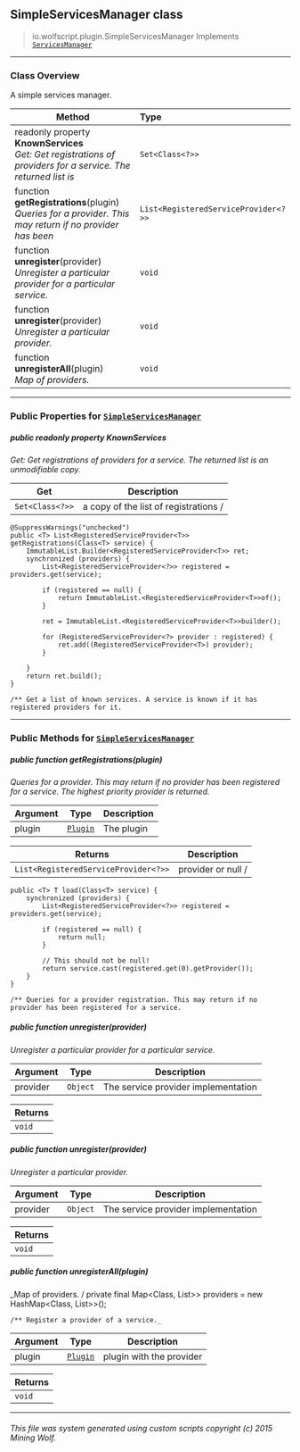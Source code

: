 ## SimpleServicesManager __class__

>io.wolfscript.plugin.SimpleServicesManager
>Implements [`ServicesManager`](ServicesManager.md)

---

### Class Overview

A simple services manager.

Method | Type   
--- | :--- 
 readonly property __KnownServices__ <br> _Get: Get registrations of providers for a service. The returned list is_ | `Set<Class<?>>`
 function __getRegistrations__(plugin) <br> _Queries for a provider. This may return if no provider has been_ | `List<RegisteredServiceProvider<?>>`
 function __unregister__(provider) <br> _Unregister a particular provider for a particular service._ | `void`
 function __unregister__(provider) <br> _Unregister a particular provider._ | `void`
 function __unregisterAll__(plugin) <br> _Map of providers._ | `void`



---


### Public Properties for [`SimpleServicesManager`](SimpleServicesManager.md)

##### <a id='knownservices'></a>public  readonly property __KnownServices__

_Get: Get registrations of providers for a service. The returned list is an unmodifiable copy._

Get | Description
--- | --- 
`Set<Class<?>>` | a copy of the list of registrations /
    @SuppressWarnings("unchecked")
    public <T> List<RegisteredServiceProvider<T>> getRegistrations(Class<T> service) {
        ImmutableList.Builder<RegisteredServiceProvider<T>> ret;
        synchronized (providers) {
            List<RegisteredServiceProvider<?>> registered = providers.get(service);

            if (registered == null) {
                return ImmutableList.<RegisteredServiceProvider<T>>of();
            }

            ret = ImmutableList.<RegisteredServiceProvider<T>>builder();

            for (RegisteredServiceProvider<?> provider : registered) {
                ret.add((RegisteredServiceProvider<T>) provider);
            }

        }
        return ret.build();
    }

    /** Get a list of known services. A service is known if it has registered providers for it.



---

### Public Methods for [`SimpleServicesManager`](SimpleServicesManager.md)

##### <a id='getregistrations'></a>public  function __getRegistrations__(plugin)

_Queries for a provider. This may return if no provider has been registered for a service. The highest priority provider is returned._

Argument | Type | Description  
--- | --- | --- 
plugin | [`Plugin`](Plugin.md) | The plugin

Returns | Description
--- | --- 
`List<RegisteredServiceProvider<?>>` | provider or null /
    public <T> T load(Class<T> service) {
        synchronized (providers) {
            List<RegisteredServiceProvider<?>> registered = providers.get(service);

            if (registered == null) {
                return null;
            }

            // This should not be null!
            return service.cast(registered.get(0).getProvider());
        }
    }

    /** Queries for a provider registration. This may return if no provider has been registered for a service.


##### <a id='unregister'></a>public  function __unregister__(provider)

_Unregister a particular provider for a particular service._

Argument | Type | Description  
--- | --- | --- 
provider | `Object` | The service provider implementation

Returns | 
--- | 
`void` |


##### <a id='unregister'></a>public  function __unregister__(provider)

_Unregister a particular provider._

Argument | Type | Description  
--- | --- | --- 
provider | `Object` | The service provider implementation

Returns | 
--- | 
`void` |


##### <a id='unregisterall'></a>public  function __unregisterAll__(plugin)

_Map of providers. /
    private final Map<Class<?>, List<RegisteredServiceProvider<?>>> providers = new HashMap<Class<?>, List<RegisteredServiceProvider<?>>>();

    /** Register a provider of a service._

Argument | Type | Description  
--- | --- | --- 
plugin | [`Plugin`](Plugin.md) | plugin with the provider

Returns | 
--- | 
`void` |


---


###### This file was system generated using custom scripts copyright (c) 2015 Mining Wolf.
	

